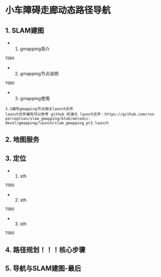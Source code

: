 # 小车障碍走廊动态路径导航

## 1. SLAM建图
- 1. gmapping简介
```
TODO
```
- 2. gmapping节点说明
```
TODO
```
- 3. gmapping使用
```
3.1编写gmapping节点相关launch文件
launch文件编写可以参考 github 的演示 launch文件：https://github.com/ros-perception/slam_gmapping/blob/melodic-devel/gmapping/launch/slam_gmapping_pr2.launch
```
## 2. 地图服务
## 3. 定位
- 1. sth
```
TODO
```

- 2. sth
```
TODO
```

- 3. sth
```
TODO
```
## 4. 路径规划！！！核心步骤
## 5. 导航与SLAM建图-最后
